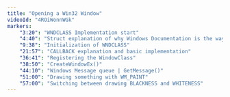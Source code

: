 ```yaml
---
title: "Opening a Win32 Window"
videoId: "4ROiWonnWGk"
markers:
    "3:20": "WNDCLASS Implementation start"
    "4:40": "Struct explanation of why Windows Documentation is the way it is"
    "9:38": "Initialization of WNDCLASS"
    "21:57": "CALLBACK explanation and basic implementation"
    "36:41": "Registering the WindowClass"
    "38:50": "CreateWindowEx()"
    "44:10": "Windows Message queue | GetMessage()"
    "51:00": "Drawing something with WM_PAINT"
    "57:00": "Switching between drawing BLACKNESS and WHITENESS"
---
```

